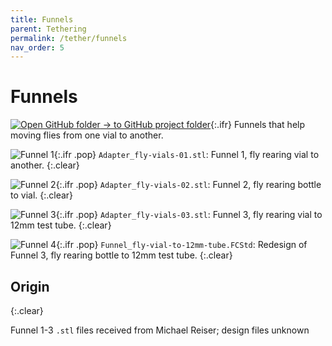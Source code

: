 ```yaml
---
title: Funnels
parent: Tethering
permalink: /tether/funnels
nav_order: 5
---
```


# Funnels

[![Open GitHub folder]({{site.baseurl}}/assets/img/GitHub-Mark-32px.png) → to GitHub project folder](https://github.com/reiserlab/Component-Designs/tree/main/Tethering/Funnels){:.ifr}
Funnels that help moving flies from one vial to another.

![Funnel 1]({{site.baseurl}}/assets/img/Tethering/Funnels/Adapter_fly-vials-01.png){:.ifr .pop}
`Adapter_fly-vials-01.stl`: Funnel 1, fly rearing vial to another.
{:.clear}

![Funnel 2]({{site.baseurl}}/assets/img/Tethering/Funnels/Adapter_fly-vials-02.png){:.ifr .pop}
`Adapter_fly-vials-02.stl`: Funnel 2, fly rearing bottle to vial.
{:.clear}

![Funnel 3]({{site.baseurl}}/assets/img/Tethering/Funnels/Adapter_fly-vials-03.png){:.ifr .pop}
`Adapter_fly-vials-03.stl`: Funnel 3, fly rearing vial to 12mm test tube.
{:.clear}

![Funnel 4]({{site.baseurl}}/assets/img/Tethering/Funnels/Funnel_fly-vial-to-12mm-tube.png){:.ifr .pop}
`Funnel_fly-vial-to-12mm-tube.FCStd`: Redesign of Funnel 3, fly rearing bottle to 12mm test tube.
{:.clear}


## Origin
{:.clear}

Funnel 1-3 `.stl` files received from Michael Reiser; design files unknown
